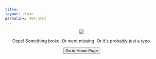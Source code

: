 ```yaml
---
title: 
layout: clean
permalink: 404.html
---
```


<p align="center">
  <img src="{{ '/assets/images/pages/404.png' | relative_url }}"/>
</p>

<p align="center">Oops! Something broke. Or went missing. Or it's probably just a typo.</p>

<p align="center">
<a href="{{site.baseurl}}/"><button class="simplebutton">Go to Home Page</button></a>
</p>


